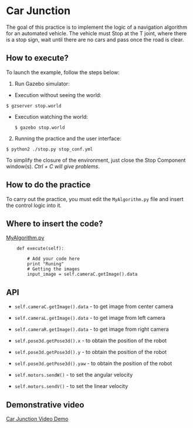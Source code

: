 # Car Junction

The goal of this practice is to implement the logic of a navigation algorithm for 
an automated vehicle. The vehicle must Stop at the T joint, where there is a stop 
sign, wait until there are no cars and pass once the road is clear.

## How to execute?

To launch the example, follow the steps below:
1. Run Gazebo simulator:
 * Execution without seeing the world: 
 
`$ gzserver stop.world`

 * Execution watching the world: 
 
    `$ gazebo stop.world`

2. Running the practice and the user interface: 

`$ python2 ./stop.py stop_conf.yml`

To simplify the closure of the environment, just close the Stop Component 
window(s). *Ctrl + C will give problems*.

## How to do the practice
To carry out the practice, you must edit the `MyAlgorithm.py` file and insert the 
control logic into it.

## Where to insert the code?

[MyAlgorithm.py](MyAlgorithm.py#L74)

```
    def execute(self):
        
        # Add your code here
        print "Runing"
        # Getting the images
        input_image = self.cameraC.getImage().data      
```


## API
* `self.cameraC.getImage().data` - to get image from center camera
* `self.cameraL.getImage().data` - to get image from left camera
* `self.cameraR.getImage().data` - to get image from right camera

* `self.pose3d.getPose3d().x` - to obtain the position of the robot
* `self.pose3d.getPose3d().y` - to obtain the position of the robot
* `self.pose3d.getPose3d().yaw` - to obtain the position of the robot
* `self.motors.sendW()` - to set the angular velocity
* `self.motors.sendV()` - to set the linear velocity


## Demonstrative video
[Car Junction Video Demo](https://www.youtube.com/watch?time_continue=13&v=hF2i0rdlIqE)

